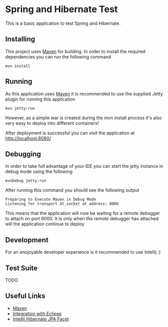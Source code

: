 Spring and Hibernate Test
=========================

This is a basic application to test Spring and Hibernate.

Installing
----------

This project uses [Maven](http://maven.apache.org/) for building.
In order to install the required dependencies you can run the following command

    mvn install

Running
-------

As this application uses [Maven](http://maven.apache.org/) it is recommended to use the supplied Jetty plugin for running this application

    mvn jetty:run

However, as a simple war is created during the mvn install process it's also very easy to deploy into different containers!

After deployment is successful you can visit the application at [http://localhost:8080/](http://localhost:8080)

Debugging
---------

In order to take full advantage of your IDE you can start the jetty instance in debug mode using the following

    mvnDebug jetty:run

After running this command you should see the following output

    Preparing to Execute Maven in Debug Mode
    Listening for transport dt_socket at address: 8000
    
This means that the application will now be waiting for a remote debugger to attach on port 8000. 
It is only when the remote debugger has attached will the application continue to deploy

Development
------------

For an enojoyable developer experience is it recommended to use Intellij :)

Test Suite
-------

TODO

Useful Links
------------
- [Maven](http://maven.apache.org/)
- [Integration with Eclipse](http://viralpatel.net/blogs/generate-dynamic-web-project-maven-eclipse-wtp)
- [Intellij Hibernate JPA Facet](http://www.jetbrains.com/idea/features/jpa_hibernate.html)